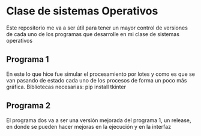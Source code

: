 # Clase de sistemas Operativos
Este repositorio me va a ser útil para tener un mayor control de versiones de cada uno de los programas que desarrolle en mi clase de sistemas operativos

## Programa 1
En este lo que hice fue simular el procesamiento por lotes y como es que se van pasando de estado cada uno de los procesos de forma un poco más gráfica. 
Bibliotecas necesarias:
  pip install tkinter

## Programa 2
El programa dos va a ser una versión mejorada del programa 1, un release, en donde se pueden hacer mejoras en la ejecución y en la interfaz
